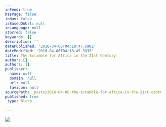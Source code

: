 ```yaml
---
inFeed: true
hasPage: false
inNav: false
isBasedOnUrl: null
inLanguage: null
starred: false
keywords: []
description: ''
datePublished: '2016-04-06T04:19:47.690Z'
dateModified: '2016-04-06T04:18:45.383Z'
title: The Scramble for Africa in the 21st Century
author: []
authors: []
publisher:
  name: null
  domain: null
  url: null
  favicon: null
sourcePath: _posts/2016-04-06-the-scramble-for-africa-in-the-21st-century.md
published: true
_type: Blurb

---
```

![](https://the-grid-user-content.s3-us-west-2.amazonaws.com/78a4d8d5-a123-4733-bcba-36758fb96db5.jpg)